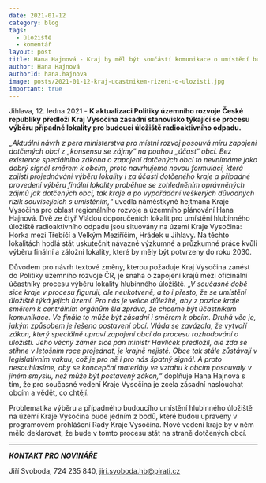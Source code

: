 ```yaml
---
date: 2021-01-12
category: blog
tags:
  - úložiště
  - komentář
layout: post
title: Hana Hajnová - Kraj by měl být součástí komunikace o umístění budoucího hlubinného úložiště
author: Hana Hajnová
authorId: hana.hajnova
image: posts/2021-01-12-kraj-ucastnikem-rizeni-o-ulozisti.jpg
important: true
---
```


Jihlava, 12. ledna 2021 - **K aktualizaci Politiky územního rozvoje České republiky předloží Kraj Vysočina zásadní stanovisko týkající se procesu výběru případné lokality pro budoucí úložiště radioaktivního odpadu.** 

*„Aktuální návrh z pera ministerstva pro místní rozvoj posouvá míru zapojení dotčených obcí z *„konsensu se zájmy“* na pouhou *„účast“* obcí. Bez existence speciálního zákona o zapojení dotčených obcí to nevnímáme jako dobrý signál směrem k obcím, proto navrhujeme novou formulaci, která zajistí projednávání výběru lokality i za účasti dotčeného kraje a případné provedení výběru finální lokality proběhne se zohledněním oprávněných zájmů jak dotčených obcí, tak kraje a po vypořádání veškerých důvodných rizik souvisejících s umístěním,“* uvedla náměstkyně hejtmana Kraje Vysočina pro oblast regionálního rozvoje a územního plánování Hana Hajnová. Dvě ze čtyř Vládou doporučeních lokalit pro umístění hlubinného úložiště radioaktivního odpadu jsou situovány na území Kraje Vysočina: Horka mezi Třebíčí a Velkým Meziříčím, Hrádek u Jihlavy. Na těchto lokalitách hodlá stát uskutečnit návazné výzkumné a průzkumné práce kvůli výběru finální a záložní lokality, které by měly být potvrzeny do roku 2030.

Důvodem pro návrh textové změny, kterou požaduje Kraj Vysočina zanést do Politiky územního rozvoje ČR, je snaha o zapojení krajů mezi oficinální účastníky procesu výběru lokality hlubinného úložiště. *„V současné době sice kraje v procesu figurují, ale neukotveně, a to i přesto, že se umístění úložiště týká jejich území. Pro nás je velice důležité, aby z pozice kraje směrem k centrálním orgánům šla zpráva, že chceme být účastníkem komunikace. Ve finále to může být zásadní i směrem k obcím. Druhá věc je, jakým způsobem je řešeno postavení obcí. Vláda se zavázala, že vytvoří zákon, který speciálně upraví zapojení obcí do procesu rozhodování o uložišti. Jeho věcný záměr sice pan ministr Havlíček předložil, ale zda se stihne v letošním roce projednat, je krajně nejisté. Obce tak stále zůstávají v legislativním vakuu, což je pro ně i pro nás špatný signál. A proto nesouhlasíme, aby se koncepční materiály ve vztahu k obcím posouvaly v jiném smyslu, než může být postavený zákon,“* doplňuje Hana Hajnová s tím, že pro současné vedení Kraje Vysočina je zcela zásadní naslouchat obcím a vědět, co chtějí.

Problematika výběru a případného budoucího umístění hlubinného úložiště na území Kraje Vysočina bude jedním z bodů, které budou upraveny v programovém prohlášení Rady Kraje Vysočina. Nové vedení kraje by v něm mělo deklarovat, že bude v tomto procesu stát na straně dotčených obcí.

---

***KONTAKT PRO NOVINÁŘE*** 

Jiří Svoboda, 724 235 840, <jiri.svoboda.hb@pirati.cz>
